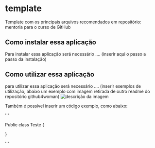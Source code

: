 # template
Template com os principais arquivos recomendados em repositório: mentoria para o curso de GitHub

## Como instalar essa aplicação
Para instalar essa aplicação será necessário .... (inserir aqui o passo a passo da instalação)

## Como utilizar essa aplicação
para utilizar essa aplicação será necessário .... (inserir exemplos de utilização, abaixo um exemplo com imagem retirada de outro readme do repositório github4woman)
![descrição da imagem](https://github.com/GH4WOMAN-M1/GH4Woman-modulo1/assets/50850895/e4243cb7-857e-4f6f-8ad3-393fdf1624b9)

Também é possível inserir um código exemplo, como abaixo:

''' 

Public class Teste {


}

'''
